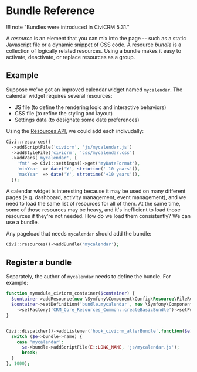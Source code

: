 # Bundle Reference

!!! note "Bundles were introduced in CiviCRM 5.31."

A *resource* is an element that you can mix into the page -- such as a static Javascript file or a dynamic snippet of CSS code.  A resource
*bundle* is a collection of logically related resources.  Using a bundle makes it easy to activate, deactivate, or replace resources as a
group.

## Example

Suppose we've got an improved calendar widget named `mycalendar`. The calendar widget requires several resources:

* JS file (to define the rendering logic and interactive behaviors)
* CSS file (to refine the styling and layout)
* Settings data (to designate some date preferences)

Using the [Resources API](resources.md), we could add each indivudally:

```php
Civi::resources()
  ->addScriptFile('civicrm', 'js/mycalendar.js')
  ->addStyleFile('civicrm', 'css/mycalendar.css')
  ->addVars('mycalendar', [
    'fmt' => Civi::settings()->get('myDateFormat'),
    'minYear' => date('Y', strtotime('-10 years')),
    'maxYear' => date('Y', strtotime('+10 years')),
  ]);
```

A calendar widget is interesting because it may be used on many different pages (e.g.  dashboard, activity management, event management),
and we need to load the same list of resources for all of them.  At the same time, some of those resources may be heavy, and it's
inefficient to load those resources if they're not needed.  How do we load them consistently?  We can use a bundle.

Any pageload that needs `mycalendar` should add the bundle:

```php
Civi::resources()->addBundle('mycalendar');
```

## Register a bundle

Separately, the author of `mycalendar` needs to define the bundle. For example:

```php
function mymodule_civicrm_container($container) {
  $container->addResource(new \Symfony\Component\Config\Resource\FileResource(__FILE__));
  $container->setDefinition('bundle.mycalendar', new \Symfony\Component\DependencyInjection\Definition('CRM_Core_Resources_Bundle', ['mycalendar']))
    ->setFactory('CRM_Core_Resources_Common::createBasicBundle')->setPublic(TRUE);
}


Civi::dispatcher()->addListener('hook_civicrm_alterBundle',function($e) {
  switch ($e->bundle->name) {
    case 'mycalendar':
      $e->bundle->addScriptFile(E::LONG_NAME, 'js/mycalendar.js');
      break;
  }
}, 1000);
```


